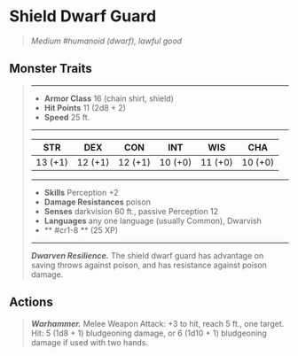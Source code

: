 # Shield Dwarf Guard
>*Medium #humanoid (dwarf), lawful good*
## Monster Traits
>___
>- **Armor Class** 16 (chain shirt, shield)
>- **Hit Points** 11 (2d8 + 2)
>- **Speed** 25 ft. 
>___
>|STR|DEX|CON|INT|WIS|CHA|
>|:---:|:---:|:---:|:---:|:---:|:---:|
>|13 (+1)|12 (+1)|12 (+1)|10 (+0)|11 (+0)|10 (+0)|
>___
>- **Skills** Perception +2
>- **Damage Resistances** poison
>- **Senses** darkvision 60 ft., passive Perception 12
>- **Languages** any one language (usually Common), Dwarvish
>- ** #cr1-8 ** (25 XP)
>___
>***Dwarven Resilience.*** The shield dwarf guard has advantage on saving throws against poison, and has resistance against poison damage.  
>
## Actions
>***Warhammer.*** Melee Weapon Attack: +3 to hit, reach 5 ft., one target. Hit: 5 (1d8 + 1) bludgeoning damage, or 6 (1d10 + 1) bludgeoning damage if used with two hands.